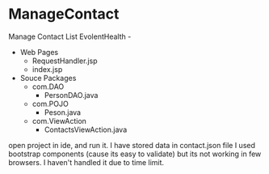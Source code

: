 # ManageContact
Manage Contact List
EvolentHealth -
  - Web Pages
    - RequestHandler.jsp
    - index.jsp
  - Souce Packages
    - com.DAO
      - PersonDAO.java
    - com.POJO
      - Peson.java
    - com.ViewAction
      - ContactsViewAction.java
      
      
open project in ide, and run it. I have stored data in contact.json file 
I used bootstrap components (cause its easy to validate) but its not working in few browsers. I haven't handled it due to time limit.
